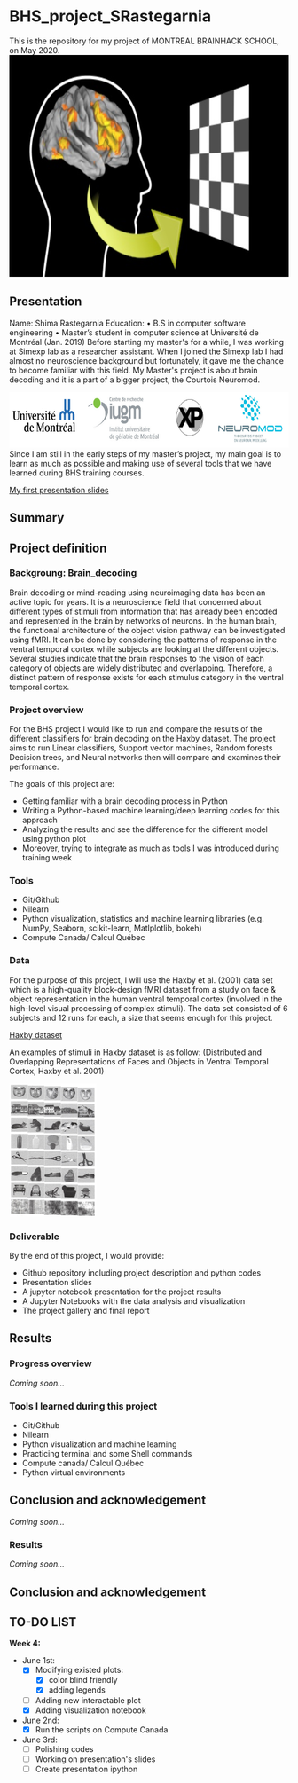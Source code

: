 # BHS_project_SRastegarnia
This is the repository for my project of MONTREAL BRAINHACK SCHOOL, on May 2020.
<img src="Images/Brain_decoding.png" width="1000" height="400">

## Presentation
Name: Shima Rastegarnia
Education:
•	B.S in computer software engineering
•	Master’s student in computer science at Université de Montréal (Jan. 2019)
Before starting my master's for a while, I was working at Simexp lab as a researcher assistant. When I joined the Simexp lab I had almost no neuroscience background but fortunately, it gave me the chance to become familiar with this field. My Master's project is about brain decoding and it is a part of a bigger project, the Courtois Neuromod.

<img src="Images/logo.png" width="1000" height="100"> 
Since I am still in the early steps of my master’s project, my main goal is to learn as much as possible and making use of several tools that we have learned during BHS training courses.

[My first presentation slides](https://drive.google.com/open?id=1ABaOXwWPks8xB28OlkiwDvqx7D0B2htQ)

## Summary

## Project definition
### Backgroung: Brain_decoding
Brain decoding or mind-reading using neuroimaging data has been an active topic for years. It is a neuroscience field that concerned about different types of stimuli from information that has already been encoded and represented in the brain by networks of neurons. 
In the human brain, the functional architecture of the object vision pathway can be investigated using fMRI.
It can be done by considering the patterns of response in the ventral temporal cortex while subjects are looking at the different objects. Several studies indicate that the brain responses to the vision of each category of objects are widely distributed and overlapping. Therefore, a distinct pattern of response exists for each stimulus category in the ventral temporal cortex.

### Project overview
For the BHS project I would like to run and compare the results of the different classifiers for brain decoding on the Haxby dataset.
The project aims to run Linear classifiers, Support vector machines, Random forests Decision trees, and Neural networks then will compare and examines their performance.

The goals of this project are:

*	Getting familiar with a brain decoding process in Python
*	Writing a Python-based machine learning/deep learning codes for this approach
*	Analyzing the results and see the difference for the different model using python plot
*	Moreover, trying to integrate as much as tools I was introduced during training week

### Tools
*	Git/Github
*	Nilearn
*	Python visualization, statistics and machine learning libraries (e.g. NumPy, Seaborn, scikit-learn, Matlplotlib, bokeh)
* Compute Canada/ Calcul Québec


### Data
For the purpose of this project, I will use the Haxby et al. (2001) data set which is a high-quality block-design fMRI dataset from a study on face & object representation in the human ventral temporal cortex (involved in the high-level visual processing of complex stimuli). The data set consisted of 6 subjects and 12 runs for each, a size that seems enough for this project.

[Haxby dataset](http://data.pymvpa.org/datasets/haxby2001/)

An examples of stimuli in Haxby dataset is as follow: (Distributed and Overlapping Representations of Faces and Objects in Ventral Temporal Cortex, Haxby et al. 2001)

<img src="Images/Haxby_stimuli.png" width="157" height="240">


### Deliverable
By the end of this project, I would provide:

*	Github repository including project description and python codes
*	Presentation slides
*	A jupyter notebook presentation for the project results
* A Jupyter Notebooks with the data analysis and visualization
*	The project gallery and final report

## Results
### Progress overview
*Coming soon...*
### Tools I learned during this project
*	Git/Github
*	Nilearn
*	Python visualization and machine learning
* Practicing terminal and some Shell commands
* Compute canada/ Calcul Québec
*	Python virtual environments

## Conclusion and acknowledgement
*Coming soon...*

### Results
*Coming soon...*

## Conclusion and acknowledgement

## TO-DO LIST
**Week 4:**
* June 1st:  
  - [x] Modifying existed plots: 
    - [x] color blind friendly
    - [x] adding legends
  - [ ] Adding new interactable plot
  - [x] Adding visualization notebook
  
* June 2nd: 
  - [x] Run the scripts on Compute Canada

* June 3rd:
  - [ ] Polishing codes
  - [ ] Working on presentation's slides
  - [ ] Create presentation ipython
